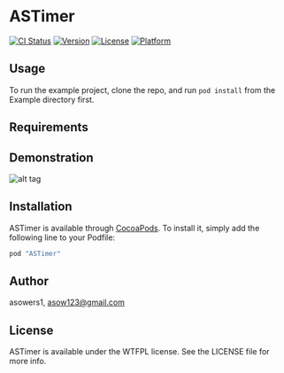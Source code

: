 # ASTimer

[![CI Status](http://img.shields.io/travis/asowers1/ASTimer.svg?style=flat)](https://travis-ci.org/asowers1/ASTimer)
[![Version](https://img.shields.io/cocoapods/v/ASTimer.svg?style=flat)](http://cocoapods.org/pods/ASTimer)
[![License](https://img.shields.io/cocoapods/l/ASTimer.svg?style=flat)](http://cocoapods.org/pods/ASTimer)
[![Platform](https://img.shields.io/cocoapods/p/ASTimer.svg?style=flat)](http://cocoapods.org/pods/ASTimer)

## Usage

To run the example project, clone the repo, and run `pod install` from the Example directory first.

## Requirements

## Demonstration

![alt tag](https://raw.github.com/asowers1/ASTimer/example.png)

## Installation

ASTimer is available through [CocoaPods](http://cocoapods.org). To install
it, simply add the following line to your Podfile:

```ruby
pod "ASTimer"
```

## Author

asowers1, asow123@gmail.com

## License

ASTimer is available under the WTFPL license. See the LICENSE file for more info.
